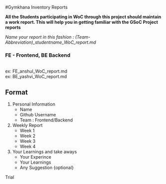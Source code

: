 #Gymkhana Inventory Reports

**All the Students participating in WoC through this project should maintain a work report. This will help you in getting familiar with the GSoC Project reports**

_Name your report in this fashion : (Team-Abbreviation)\_studentname_WoC_report.md_

### FE - Frontend, BE Backend

<br>
ex: FE_anshul_WoC_report.md
<br>
ex: BE_yashvi_WoC_report.md

## Format

1. Personal Information
   - Name
   - Github Username
   - Team : Frontend/Backend
2. Weekly Report
   - Week 1
   - Week 2
   - Week 3
   - Week 4
3. Your Learnings and take aways
   - Your Experince
   - Your Learnings
   - Any Suggestion {optional}

Trial
